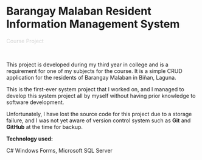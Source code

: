 # <span className="page__title"> Barangay Malaban Resident Information Management System</span>

<span style="color: lightgrey">Course Project</span>

&nbsp;

<span className="page__content">
This project is developed during my third year in college and is a requirement for one of my subjects for the course. It is a simple CRUD application for the residents of Barangay Malaban in Biñan, Laguna.

This is the first-ever system project that I worked on, and I managed to develop this system project all by myself without having prior knowledge to software development.

Unfortunately, I have lost the source code for this project due to a storage failure, and I was not yet aware of version control system such as **Git** and **GitHub** at the time for backup.

**Technology used:**

C# Windows Forms, Microsoft SQL Server

</span>
